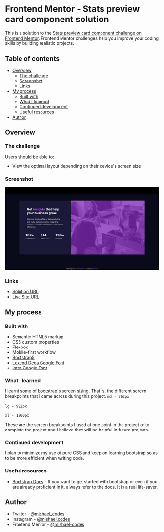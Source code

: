 # Frontend Mentor - Stats preview card component solution

This is a solution to the [Stats preview card component challenge on Frontend Mentor](https://www.frontendmentor.io/challenges/stats-preview-card-component-8JqbgoU62). Frontend Mentor challenges help you improve your coding skills by building realistic projects. 

## Table of contents

- [Overview](#overview)
  - [The challenge](#the-challenge)
  - [Screenshot](#screenshot)
  - [Links](#links)
- [My process](#my-process)
  - [Built with](#built-with)
  - [What I learned](#what-i-learned)
  - [Continued development](#continued-development)
  - [Useful resources](#useful-resources)
- [Author](#author)

## Overview

### The challenge

Users should be able to:

- View the optimal layout depending on their device's screen size

### Screenshot

![](images/screenshot.png)

### Links

- [Solution URL](https://github.com/mishael-codes/stats-preview-card-component-main)
- [Live Site URL](https://mishael-codes.github.io/stats-preview-card-component-main/)

## My process

### Built with

- Semantic HTML5 markup
- CSS custom properties
- Flexbox
- Mobile-first workflow
- [Bootstrap5](https://getbootstrap.com/)
- [Lexend Deca Google Font](https://fonts.google.com/specimen/Lexend+Deca)
- [Inter Google Font](https://fonts.google.com/specimen/Inter)

### What I learned

I learnt some of bootstrap's screen sizing. That is, the different screen breakpoints that I came across during this project.
```md - 762px```

```lg - 992px```

```xl - 1200px```

These are the screen breakpoints I used at one point in the project or to complete the project and I believe they will be helpful in future projects.

### Continued development

I plan to minimize my use of pure CSS and keep on learning bootstrap so as to be more efficient when writing code.

### Useful resources

- [Bootstrap Docs](https://getbootstrap.com/docs/5.3/getting-started/introduction/) - If you want to get started with bootstrap or even if
you are already proficient in it, always refer to the docs. It is a real life-saver. 

## Author

- Twitter - [@mishael_codes](https://www.twitter.com/mishael_codes)
- Instagram - [@mishael.codes](https://www.instagram.com/mishael.codes)
- Frontend Mentor - [@mishael-codes](https://www.frontendmentor.io/profile/mishael-codes)
